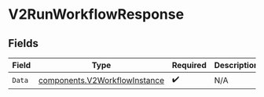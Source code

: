 # V2RunWorkflowResponse


## Fields

| Field                                                                          | Type                                                                           | Required                                                                       | Description                                                                    |
| ------------------------------------------------------------------------------ | ------------------------------------------------------------------------------ | ------------------------------------------------------------------------------ | ------------------------------------------------------------------------------ |
| `Data`                                                                         | [components.V2WorkflowInstance](../../models/components/v2workflowinstance.md) | :heavy_check_mark:                                                             | N/A                                                                            |